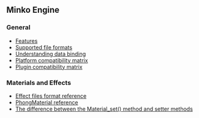 Minko Engine
------------

### General

-   [Features](../article/Features_(Community_Edition).md)
-   [Supported file formats](../article/Supported_file_formats_(Minko_Engine).md)
-   [Understanding data binding](../article/Understanding_data_binding.md)
-   [Platform compatibility matrix](../article/Platform_compatibility_matrix.md)
-   [Plugin compatibility matrix](../article/Plugin_compatibility_matrix.md)

### Materials and Effects

-   [Effect files format reference](../article/Effect_file_format_reference.md)
-   [ PhongMaterial reference](../article/PhongMaterial_reference.md)
-   [The difference between the Material_set() method and setter methods](../article/The_difference_between_the_Material_set()_method_and_setter_methods.md)
